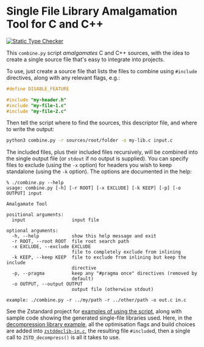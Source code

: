 # Single File Library Amalgamation Tool for C and C++

[![Static Type Checker](/../../actions/workflows/mypy.yml/badge.svg)](/../../actions/workflows/mypy.yml)

This `combine.py` script _amalgamates_ C and C++ sources, with the idea to create a single source file that's easy to integrate into projects.

To use, just create a source file that lists the files to combine using `#include` directives, along with any relevant flags, e.g.:
```c
#define DISABLE_FEATURE

#include "my-header.h"
#include "my-file-1.c"
#include "my-file-2.c"

```
Then tell the script where to find the sources, this descriptor file, and where to write the output:
```sh
python3 combine.py -r sources/root/folder -o my-lib.c input.c
```
The included files, plus their included files recursively, will be combined into the single output file (or `stdout` if no output is supplied). You can specify files to exclude (using the `-x` option) for headers you wish to keep standalone (using the `-k` option). The options are documented in the help:
```
% ./combine.py --help
usage: combine.py [-h] [-r ROOT] [-x EXCLUDE] [-k KEEP] [-p] [-o OUTPUT] input

Amalgamate Tool

positional arguments:
  input                 input file

optional arguments:
  -h, --help            show this help message and exit
  -r ROOT, --root ROOT  file root search path
  -x EXCLUDE, --exclude EXCLUDE
                        file to completely exclude from inlining
  -k KEEP, --keep KEEP  file to exclude from inlining but keep the include
                        directive
  -p, --pragma          keep any "#pragma once" directives (removed by
                        default)
  -o OUTPUT, --output OUTPUT
                        output file (otherwise stdout)

example: ./combine.py -r ../my/path -r ../other/path -o out.c in.c
```
See the Zstandard project for [examples of using the script](//github.com/facebook/zstd/tree/dev/build/single_file_libs), along with sample code showing the generated single-file libraries used. Here, in the [decompression library example](//github.com/facebook/zstd/blob/dev/build/single_file_libs/examples/simple.c), all the optimisation flags and build choices are added into [`zstddeclib-in.c`](//github.com/facebook/zstd/blob/dev/build/single_file_libs/zstddeclib-in.c), the resulting file `#include`d, then a single call to `ZSTD_decompress()` is all it takes to use.
